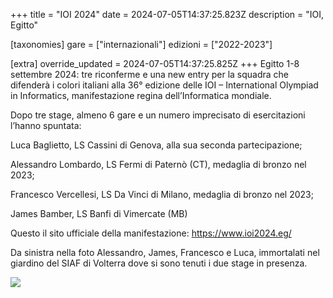 +++
title = "IOI 2024"
date = 2024-07-05T14:37:25.823Z
description = "IOI, Egitto"

[taxonomies]
gare = ["internazionali"]
edizioni = ["2022-2023"]

[extra]
override_updated = 2024-07-05T14:37:25.825Z
+++
Egitto 1-8 settembre 2024: tre riconferme e una new entry per la squadra che difenderà i colori italiani alla 36° edizione delle IOI – International Olympiad in Informatics, manifestazione regina dell’Informatica mondiale.

<!-- more -->

Dopo tre stage, almeno 6 gare e un numero imprecisato di esercitazioni l’hanno spuntata:

Luca Baglietto, LS Cassini di Genova, alla sua seconda partecipazione;

Alessandro Lombardo, LS Fermi di Paternò (CT), medaglia di bronzo nel 2023;

Francesco Vercellesi, LS Da Vinci di Milano, medaglia di bronzo nel 2023;

James Bamber, LS Banfi di Vimercate (MB)

Questo il sito ufficiale della manifestazione: <https://www.ioi2024.eg/>  

Da sinistra nella foto Alessandro, James, Francesco e Luca, immortalati nel giardino del SIAF di Volterra dove si sono tenuti i due stage in presenza.

![](/images/uploads/photo_12_2024-06-26_16-54-25.jpg)
